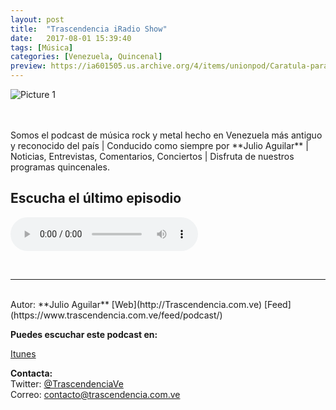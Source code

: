 ```yaml
---
layout: post
title:  "Trascendencia iRadio Show"
date:   2017-08-01 15:39:40
tags: [Música]
categories: [Venezuela, Quincenal]
preview: https://ia601505.us.archive.org/4/items/unionpod/Caratula-para-UP300.jpg
---
```


![Picture 1](https://ia601505.us.archive.org/4/items/unionpod/Caratula-para-UP500.jpg)  

<br/>  
<br/>
Somos el podcast de música rock y metal hecho en Venezuela más antiguo y reconocido del país | Conducido como siempre por **Julio Aguilar** | Noticias, Entrevistas, Comentarios, Conciertos | Disfruta de nuestros programas quincenales.

<bs/>

## Escucha el último episodio  


<!--reproductor-feed=https://www.trascendencia.com.ve/feed/podcast/-->
<!--reproductor-start-->
<audio id="audio" preload="auto" controls="" src="http://media.blubrry.com/trascendencia/feed.pippa.io/public/streams/5917add142858d1e2239d54d/episodes/598381019d940f8e6fd5704f.mp3"></audio>
<!--reproductor-end-->

<br>


_ _ _  

<br>  
Autor: **Julio Aguilar**  
[Web](http://Trascendencia.com.ve)  
[Feed](https://www.trascendencia.com.ve/feed/podcast/)

**Puedes escuchar este podcast en:**  

[Itunes]()  

**Contacta:**  
Twitter: [@TrascendenciaVe](https://twitter.com/TrascendenciaVE)  
Correo: contacto@trascendencia.com.ve  







